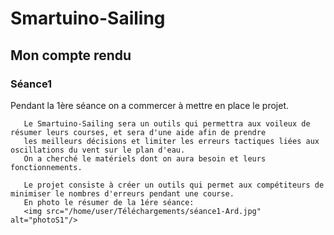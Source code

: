 <h1>Smartuino-Sailing</h1>



<h2>Mon compte rendu </h2>


<h3>Séance1</h3> 
    <p>Pendant la 1ère séance on a commercer à mettre en place le projet.
    
       Le Smartuino-Sailing sera un outils qui permettra aux voileux de résumer leurs courses, et sera d'une aide afin de prendre             
       les meilleurs décisions et limiter les erreurs tactiques liées aux oscillations du vent sur le plan d'eau.
       On a cherché le matériels dont on aura besoin et leurs fonctionnements.
       
       Le projet consiste à créer un outils qui permet aux compétiteurs de minimiser le nombres d'erreurs pendant une course.
       En photo le résumer de la 1ére séance:
       <img src="/home/user/Téléchargements/séance1-Ard.jpg" alt="photoS1"/>
   </p>
       



